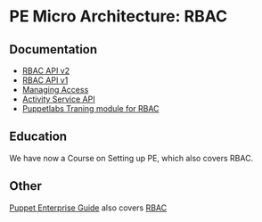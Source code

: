 # PE Micro Architecture: RBAC

## Documentation

- [RBAC API v2](https://puppet.com/docs/pe/latest/rbac_api_v2_endpoints.html)
- [RBAC API v1](https://puppet.com/docs/pe/latest/rbac_api_v1.html)
- [Managing Access](https://puppet.com/docs/pe/latest/managing_access.html)
- [Activity Service API](https://puppet.com/docs/pe/latest/activity_api.html)
- [Puppetlabs Traning module for RBAC](https://github.com/puppetlabs/pltraining-rbac)

## Education

We have now a Course on Setting up PE, which also covers RBAC.

## Other

[Puppet Enterprise Guide](https://puppet-enterprise-guide.com/) also covers [RBAC](https://puppet-enterprise-guide.com/theory/using-role-based-access-control.html)

